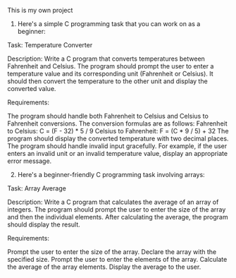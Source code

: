 This is my own project
1. Here's a simple C programming task that you can work on as a beginner:

Task: Temperature Converter

Description: Write a C program that converts temperatures between Fahrenheit and Celsius. The program should prompt the user to enter a temperature value and its corresponding unit (Fahrenheit or Celsius). It should then convert the temperature to the other unit and display the converted value.

Requirements:

The program should handle both Fahrenheit to Celsius and Celsius to Fahrenheit conversions.
The conversion formulas are as follows:
Fahrenheit to Celsius: C = (F - 32) * 5 / 9
Celsius to Fahrenheit: F = (C * 9 / 5) + 32
The program should display the converted temperature with two decimal places.
The program should handle invalid input gracefully. For example, if the user enters an invalid unit or an invalid temperature value, display an appropriate error message.

2. Here's a beginner-friendly C programming task involving arrays:

Task: Array Average

Description: Write a C program that calculates the average of an array of integers. The program should prompt the user to enter the size of the array and then the individual elements. After calculating the average, the program should display the result.

Requirements:

Prompt the user to enter the size of the array.
Declare the array with the specified size.
Prompt the user to enter the elements of the array.
Calculate the average of the array elements.
Display the average to the user.

